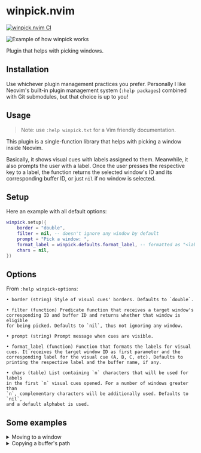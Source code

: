 # winpick.nvim

[![winpick.nvim
CI](https://github.com/gbrlsnchs/winpick.nvim/actions/workflows/ci.yml/badge.svg)](https://github.com/gbrlsnchs/winpick.nvim/actions/workflows/ci.yml)

![Example of how winpick works](https://i.imgur.com/4xACRUJ.png)

Plugin that helps with picking windows.

## Installation
Use whichever plugin management practices you prefer. Personally I like Neovim's built-in plugin
management system (`:help packages`) combined with Git submodules, but that choice is up to you!

## Usage

> Note: use `:help winpick.txt` for a Vim friendly documentation.

This plugin is a single-function library that helps with picking a window inside Neovim.

Basically, it shows visual cues with labels assigned to them. Meanwhile, it also prompts the user
with a label. Once the user presses the respective key to a label, the function returns the selected
window's ID and its corresponding buffer ID, or just `nil` if no window is selected.

## Setup
Here an example with all default options:
```lua
winpick.setup({
	border = "double",
	filter = nil, -- doesn't ignore any window by default
	prompt = "Pick a window: ",
	format_label = winpick.defaults.format_label, -- formatted as "<label>: <buffer name>"
	chars = nil,
})
```

## Options
From `:help winpick-options`:
```vimhelp
• border (string) Style of visual cues' borders. Defaults to `double`.

• filter (function) Predicate function that receives a target window's
corresponding ID and buffer ID and returns whether that window is eligible
for being picked. Defaults to `nil`, thus not ignoring any window.

• prompt (string) Prompt message when cues are visible.

• format_label (function) Function that formats the labels for visual
cues. It receives the target window ID as first parameter and the
corresponding label for the visual cue (A, B, C, etc). Defaults to
printing the respective label and the buffer name, if any.

• chars (table) List containing `n` characters that will be used for labels
in the first `n` visual cues opened. For a number of windows greater than
`n`, complementary characters will be additionally used. Defaults to `nil`,
and a default alphabet is used.
```

## Some examples
<details>
<summary>Moving to a window</summary>

```lua
local winid = winpick.select()

if winid then
	vim.api.nvim_set_current_win(winid)
end
```

</details>

<details>
<summary>Copying a buffer's path</summary>

```lua
local winid, bufnr = winpick.select({
	filter = function(winid, bufnr, default_filter)
		if vim.api.nvim_buf_get_option(bufnr, "buftype") == "terminal" then
			return false
		end

		return default_filter(winid, bufnr)
	end,
})

if not winid then
	return
end

local name = api.nvim_buf_get_name(bufnr)
if name then
	vim.fn.setreg("+", vim.fn.fnamemodify(name, ":~:."))
end
```

</details>

